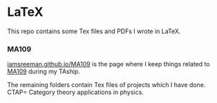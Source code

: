 # LaTeX
This repo contains some Tex files and PDFs I wrote in LaTeX.
### MA109
[iamsreeman.github.io/MA109](http://iamsreeman.github.io/MA109) is the page where I keep things related to [MA109](https://github.com/iamsreeman/LaTeX/tree/master/MA109) during my TAship.

The remaining folders contain Tex files of projects which I have done. CTAP= Category theory applications in physics.

